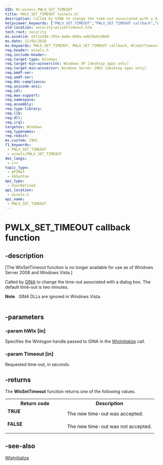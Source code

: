 ```yaml
---
UID: NC:winwlx.PWLX_SET_TIMEOUT
title: PWLX_SET_TIMEOUT (winwlx.h)
description: Called by GINA to change the time-out associated with a dialog box. The default time-out is two minutes.
helpviewer_keywords: ["PWLX_SET_TIMEOUT","PWLX_SET_TIMEOUT callback","WlxSetTimeout","WlxSetTimeout callback function [Security]","_gina_wlxsettimeout","security.wlxsettimeout","winwlx/WlxSetTimeout"]
old-location: security\wlxsettimeout.htm
tech.root: security
ms.assetid: e5f1a184-195a-4a0e-849a-ed629a6c9049
ms.date: 12/05/2018
ms.keywords: PWLX_SET_TIMEOUT, PWLX_SET_TIMEOUT callback, WlxSetTimeout, WlxSetTimeout callback function [Security], _gina_wlxsettimeout, security.wlxsettimeout, winwlx/WlxSetTimeout
req.header: winwlx.h
req.include-header: 
req.target-type: Windows
req.target-min-winverclnt: Windows XP [desktop apps only]
req.target-min-winversvr: Windows Server 2003 [desktop apps only]
req.kmdf-ver: 
req.umdf-ver: 
req.ddi-compliance: 
req.unicode-ansi: 
req.idl: 
req.max-support: 
req.namespace: 
req.assembly: 
req.type-library: 
req.lib: 
req.dll: 
req.irql: 
targetos: Windows
req.typenames: 
req.redist: 
ms.custom: 19H1
f1_keywords:
 - PWLX_SET_TIMEOUT
 - winwlx/PWLX_SET_TIMEOUT
dev_langs:
 - c++
topic_type:
 - APIRef
 - kbSyntax
api_type:
 - UserDefined
api_location:
 - winwlx.h
api_name:
 - PWLX_SET_TIMEOUT
---
```


# PWLX_SET_TIMEOUT callback function


## -description

<p class="CCE_Message">[The WlxSetTimeout function is no longer available for use as of Windows Server 2008 and Windows Vista.]

Called by <a href="/windows/desktop/SecGloss/g-gly">GINA</a> to change the time-out associated with a dialog box. The default time-out is two minutes.
<div class="alert"><b>Note</b>   GINA DLLs are ignored in Windows Vista.</div><div> </div>

## -parameters

### -param hWlx [in]

Specifies the Winlogon handle passed to GINA in the 
<a href="/windows/desktop/api/winwlx/nf-winwlx-wlxinitialize">WlxInitialize</a> call.

### -param Timeout [in]

Requested time-out, in seconds.

## -returns

The <b>WlxSetTimeout</b> function returns one of the following values.

<table>
<tr>
<th>Return code</th>
<th>Description</th>
</tr>
<tr>
<td width="40%">
<dl>
<dt><b>TRUE</b></dt>
</dl>
</td>
<td width="60%">
The new time-out was accepted.

</td>
</tr>
<tr>
<td width="40%">
<dl>
<dt><b>FALSE</b></dt>
</dl>
</td>
<td width="60%">
The new time-out was not accepted.

</td>
</tr>
</table>

## -see-also

<a href="/windows/desktop/api/winwlx/nf-winwlx-wlxinitialize">WlxInitialize</a>

